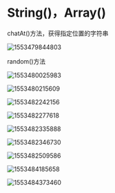 # String()，Array()





chatAt()方法，获得指定位置的字符串

![1553479844803](C:\Users\Administrator\AppData\Roaming\Typora\typora-user-images\1553479844803.png)

random()方法



![1553480025983](C:\Users\Administrator\AppData\Roaming\Typora\typora-user-images\1553480025983.png)

![1553480215609](C:\Users\Administrator\AppData\Roaming\Typora\typora-user-images\1553480215609.png)





![1553482242156](C:\Users\Administrator\AppData\Roaming\Typora\typora-user-images\1553482242156.png)

![1553482277618](C:\Users\Administrator\AppData\Roaming\Typora\typora-user-images\1553482277618.png)

![1553482335888](C:\Users\Administrator\AppData\Roaming\Typora\typora-user-images\1553482335888.png)

![1553482346730](C:\Users\Administrator\AppData\Roaming\Typora\typora-user-images\1553482346730.png)

![1553482509586](C:\Users\Administrator\AppData\Roaming\Typora\typora-user-images\1553482509586.png)











![1553484185658](C:\Users\Administrator\AppData\Roaming\Typora\typora-user-images\1553484185658.png)

![1553484373460](C:\Users\Administrator\AppData\Roaming\Typora\typora-user-images\1553484373460.png)

